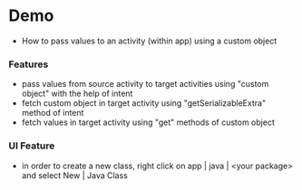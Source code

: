 # Demo
- How to pass values to an activity (within app) using a custom object

### Features
- pass values from source activity to target activities using "custom object" with the help of intent
- fetch custom object in target activity using "getSerializableExtra" method of intent
- fetch values in target activity using "get" methods of custom object

### UI Feature
- in order to create a new class, right click on app | java | &lt;your package&gt; and select New | Java Class
